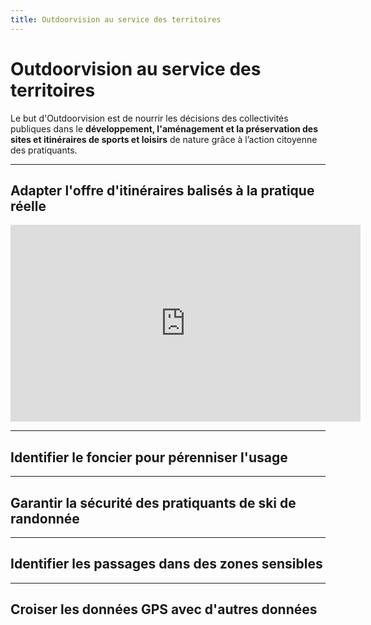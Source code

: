 ```yaml
---
title: Outdoorvision au service des territoires
---
```


# Outdoorvision au service des territoires

Le but d'Outdoorvision est de nourrir les décisions des collectivités publiques dans le **développement, l'aménagement et la préservation des sites et itinéraires de sports et loisirs** de nature grâce à l’action citoyenne des pratiquants.


---

## Adapter l'offre d'itinéraires balisés à la pratique réelle
<iframe width="560" height="315" src="https://www.youtube.com/embed/as7CE04TOUc" title="YouTube video player" frameborder="0" allow="accelerometer; autoplay; clipboard-write; encrypted-media; gyroscope; picture-in-picture" allowfullscreen></iframe>


---

## Identifier le foncier pour pérenniser l'usage


---

## Garantir la sécurité des pratiquants de ski de randonnée



---

## Identifier les passages dans des zones sensibles


---

## Croiser les données GPS avec d'autres données


